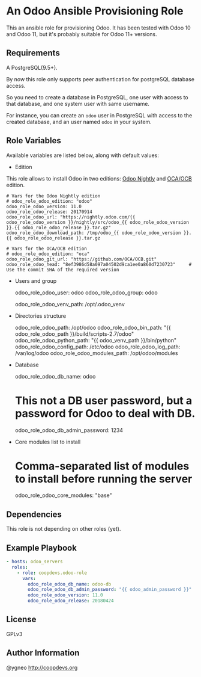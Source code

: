 An Odoo Ansible Provisioning Role
=========================================

This an ansible role for provisioning Odoo. It has been tested with Odoo 10 and Odoo 11, but it's probably suitable for Odoo 11+ versions.

Requirements
------------

A PostgreSQL(9.5+).

By now this role only supports peer authentication for postgreSQL database access.

So you need to create a database in PostgreSQL, one user with access to that database, and one system user with same username.

For instance, you can create an `odoo` user in PostgreSQL with access to the created database, and an user named `odoo` in your system.

Role Variables
--------------
Available variables are listed below, along with default values:

* Edition

This role allows to install Odoo in two editions: [Odoo Nightly](http://nightly.odoo.com/) and [OCA/OCB](https://github.com/OCA/OCB.git) edition.

    # Vars for the Odoo Nightly edition
    # odoo_role_odoo_edition: "odoo"
    odoo_role_odoo_version: 11.0
    odoo_role_odoo_release: 20170914
    odoo_role_odoo_url: "https://nightly.odoo.com/{{ odoo_role_odoo_version }}/nightly/src/odoo_{{ odoo_role_odoo_version }}.{{ odoo_role_odoo_release }}.tar.gz"
    odoo_role_odoo_download_path: /tmp/odoo_{{ odoo_role_odoo_version }}.{{ odoo_role_odoo_release }}.tar.gz

    # Vars for the OCA/OCB edition
    # odoo_role_odoo_edition: "oca"
    odoo_role_odoo_git_url: "https://github.com/OCA/OCB.git"
    odoo_role_odoo_head: "8ef3986d58a097a04502d9ca1ee0a860d7230723"     # Use the commit SHA of the required version

* Users and group

    odoo_role_odoo_user: odoo
    odoo_role_odoo_group: odoo

    odoo_role_odoo_venv_path: /opt/.odoo_venv

* Directories structure

    odoo_role_odoo_path: /opt/odoo
    odoo_role_odoo_bin_path: "{{ odoo_role_odoo_path }}/build/scripts-2.7/odoo"
    odoo_role_odoo_python_path: "{{ odoo_venv_path }}/bin/python"
    odoo_role_odoo_config_path: /etc/odoo
    odoo_role_odoo_log_path: /var/log/odoo
    odoo_role_odoo_modules_path: /opt/odoo/modules

* Database

    odoo_role_odoo_db_name: odoo
    # This not a DB user password, but a password for Odoo to deal with DB.
    odoo_role_odoo_db_admin_password: 1234

* Core modules list to install

    # Comma-separated list of modules to install before running the server
    odoo_role_odoo_core_modules: "base"

Dependencies
------------

This role is not depending on other roles (yet).

Example Playbook
----------------

```yaml
- hosts: odoo_servers
  roles:
    - role: coopdevs.odoo-role
      vars:
        odoo_role_odoo_db_name: odoo-db
        odoo_role_odoo_db_admin_password: "{{ odoo_admin_password }}"
        odoo_role_odoo_version: 11.0
        odoo_role_odoo_release: 20180424
```

License
-------

GPLv3

Author Information
------------------

@ygneo
http://coopdevs.org
